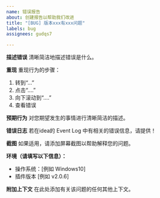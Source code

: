 ```yaml
---
name: 错误报告
about: 创建报告以帮助我们改进
title: "[BUG] 版本xxx有xxx问题"
labels: bug
assignees: gudqs7

---
```


**描述错误**
清晰简洁地描述错误是什么。

**重现**
重现行为的步骤：
1. 转到“...”
2. 点击“....”
3. 向下滚动到“....”
4. 查看错误

**预期行为**
对您期望发生的事情进行清晰简洁的描述。

**错误日志**
若在idea的 Event Log 中有相关的错误信息，请提供！

**截图**
如果适用，请添加屏幕截图以帮助解释您的问题。

**环境（请填写以下信息）：**
  - 操作系统：[例如 Windows10]
  - 插件版本 [例如 v2.0.6]


**附加上下文**
在此处添加有关该问题的任何其他上下文。
